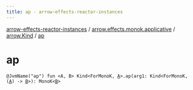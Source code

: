 ```yaml
---
title: ap - arrow-effects-reactor-instances
---
```


[arrow-effects-reactor-instances](../../index.html) / [arrow.effects.monok.applicative](../index.html) / [arrow.Kind](index.html) / [ap](./ap.html)

# ap

`@JvmName("ap") fun <A, B> Kind<ForMonoK, `[`A`](ap.html#A)`>.ap(arg1: Kind<ForMonoK, (`[`A`](ap.html#A)`) -> `[`B`](ap.html#B)`>): MonoK<`[`B`](ap.html#B)`>`